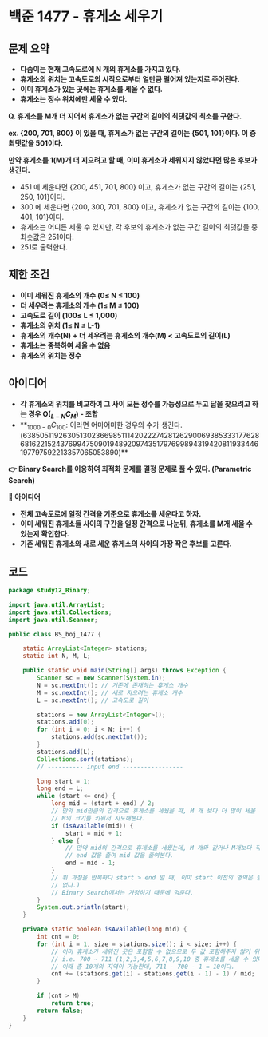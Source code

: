 # 백준 1477 - 휴게소 세우기

## **문제 요약**

- **다솜이는 현재 고속도로에 N 개의 휴게소를 가지고 있다.**
- **휴게소의 위치는 고속도로의 시작으로부터 얼만큼 떨어져 있는지로 주어진다.**
- **이미 휴게소가 있는 곳에는 휴게소를 세울 수 없다.**
- **휴게소는 정수 위치에만 세울 수 있다.**

**Q. 휴게소를 M개 더 지어서 휴게소가 없는 구간의 길이의 최댓값의 최소를 구한다.**

**ex. {200, 701, 800} 이 있을 때, 휴게소가 없는 구간의 길이는 {501, 101}이다. 이 중 최댓값을 501이다.**

**만약 휴게소를 1(M)개 더 지으려고 할 때, 이미 휴게소가 세워지지 않았다면 많은 후보가 생긴다.**

- 451 에 세운다면 {200, 451, 701, 800} 이고, 휴게소가 없는 구간의 길이는 {251, 250, 101}이다.
- 300 에 세운다면 {200, 300, 701, 800} 이고, 휴게소가 없는 구간의 길이는 {100, 401, 101}이다.
- 휴게소는 어디든 세울 수 있지만, 각 후보의 휴게소가 없는 구간 길이의 최댓값들 중 최솟값은 251이다.
- 251로 출력한다.

## **제한 조건**

- **이미 세워진 휴게소의 개수 (0≤ N ≤ 100)**
- **더 세우려는 휴게소의 개수 (1≤ M ≤ 100)**
- **고속도로 길이 (100≤ L ≤ 1,000)**
- **휴게소의 위치 (1≤ N ≤ L-1)**
- **휴게소의 개수(N) + 더 세우려는 휴게소의 개수(M) < 고속도로의 길이(L)**
- **휴게소는 중복하여 세울 수 없음**
- **휴게소의 위치는 정수**

## **아이디어**

- **각 휴게소의 위치를 비교하여 그 사이 모든 정수를 가능성으로 두고 답을 찾으려고 하는 경우 O($_{L-N}C_{M}$) - 조합**
- $**_{1000-0}C_{100}$: 이라면 어마어마한 경우의 수가 생긴다. (63850511926305130236698511142022274281262900693853331776286816221524376994750901948920974351797699894319420811933446197797592213357065053890)**

**👉 Binary Search를 이용하여 최적화 문제를 결정 문제로 풀 수 있다. (Parametric Search)**

**💭 아이디어**

- **전체 고속도로에 일정 간격을 기준으로 휴게소를 세운다고 하자.**
- **이미 세워진 휴게소들 사이의 구간을 일정 간격으로 나눈뒤, 휴게소를 M개 세울 수 있는지 확인한다.**
- **기존 세워진 휴게소와 새로 세운 휴게소의 사이의 가장 작은 후보를 고른다.**

## **코드**
```java
package study12_Binary;

import java.util.ArrayList;
import java.util.Collections;
import java.util.Scanner;

public class BS_boj_1477 {

	static ArrayList<Integer> stations;
	static int N, M, L;

	public static void main(String[] args) throws Exception {
		Scanner sc = new Scanner(System.in);
		N = sc.nextInt(); // 기존에 존재하는 휴게소 개수
		M = sc.nextInt(); // 새로 지으려는 휴게소 개수
		L = sc.nextInt(); // 고속도로 길이

		stations = new ArrayList<Integer>();
		stations.add(0);
		for (int i = 0; i < N; i++) {
			stations.add(sc.nextInt());
		}
		stations.add(L);
		Collections.sort(stations);
		// ---------- input end -----------------

		long start = 1;
		long end = L;
		while (start <= end) {
			long mid = (start + end) / 2;
			// 만약 mid만큼의 간격으로 휴게소를 세웠을 때, M 개 보다 더 많이 세울 수 있으면
			// M의 크기를 키워서 시도해본다.
			if (isAvailable(mid)) {
				start = mid + 1;
			} else {
				// 만약 mid의 간격으로 휴게소를 세웠는데, M 개와 같거나 M개보다 작게 세울 수 있었다면
				// end 값을 줄여 mid 값을 줄여본다.
				end = mid - 1;
			}
			// 위 과정을 반복하다 start > end 일 때, 이미 start 이전의 영역은 탐색이 불필요하다고 (신경안쓴 값을 다시 신경쓸 필요가
			// 없다.)
			// Binary Search에서는 가정하기 때문에 멈춘다.
		}
		System.out.println(start);
	}

	private static boolean isAvailable(long mid) {
		int cnt = 0;
		for (int i = 1, size = stations.size(); i < size; i++) {
			// 이미 휴게소가 세워진 곳은 포함할 수 없으므로 두 값 포함해주지 않기 위해 1을 뺀다.
			// i.e. 700 ~ 711 (1,2,3,4,5,6,7,8,9,10 중 휴게소를 세울 수 있다.)
			// 이때 총 10개의 지역이 가능한데, 711 - 700 - 1 = 10이다.
			cnt += (stations.get(i) - stations.get(i - 1) - 1) / mid;
		}

		if (cnt > M)
			return true;
		return false;
	}
}

```
